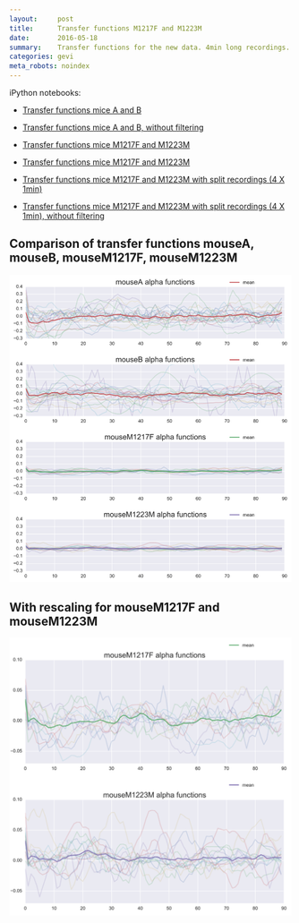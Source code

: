 ```yaml
---
layout:     post
title:      Transfer functions M1217F and M1223M
date:       2016-05-18
summary:    Transfer functions for the new data. 4min long recordings. Modelling done with raw data (no binning)
categories: gevi
meta_robots: noindex
---
```


iPython notebooks:

* [Transfer functions mice A and B](/GEVI/20160518/2016-02-06-alphafit.html)
* [Transfer functions mice A and B, without filtering](/GEVI/20160518/2016-05-19-alphafit-mA-mB-no-alpha-filtering.html)

* [Transfer functions mice M1217F and M1223M](/GEVI/20160518/2016-05-03-alphafit-M1217F-and-M1223M.html)
* [Transfer functions mice M1217F and M1223M](/GEVI/20160518/2016-05-03-alphafit-M1217F-and-M1223M-MASK.html)
* [Transfer functions mice M1217F and M1223M with split recordings (4 X 1min)](/GEVI/20160518/2016-05-19-alphafit-M1217F-and-M1223M-SPLITTED.html)
* [Transfer functions mice M1217F and M1223M with split recordings (4 X 1min), without filtering](/GEVI/20160518/2016-05-19-alphafit-M1217F-and-M1223M-SPLITTED-no-filtering.html)

## Comparison of transfer functions mouseA, mouseB, mouseM1217F, mouseM1223M

![alt text][im1]

[im1]: /images/alpha-comparison.png "tf"

## With rescaling for mouseM1217F and mouseM1223M

![alt text][im2]

[im2]: /images/alpha-comparison-rescaled.png "tf-rescaled"